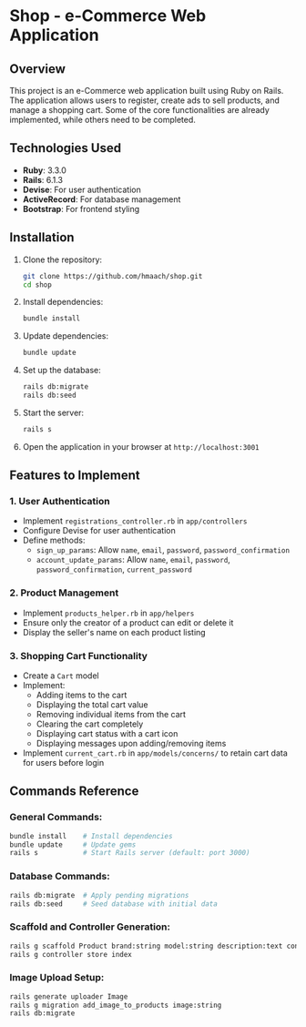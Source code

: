 # Shop - e-Commerce Web Application

## Overview
This project is an e-Commerce web application built using Ruby on Rails. The application allows users to register, create ads to sell products, and manage a shopping cart. Some of the core functionalities are already implemented, while others need to be completed.


## Technologies Used
- **Ruby**: 3.3.0
- **Rails**: 6.1.3
- **Devise**: For user authentication
- **ActiveRecord**: For database management
- **Bootstrap**: For frontend styling

## Installation
1. Clone the repository:
   ```sh
   git clone https://github.com/hmaach/shop.git
   cd shop
   ```
2. Install dependencies:
   ```sh
   bundle install
   ```
3. Update dependencies:
   ```sh
   bundle update
   ```
4. Set up the database:
   ```sh
   rails db:migrate
   rails db:seed
   ```
5. Start the server:
   ```sh
   rails s
   ```
6. Open the application in your browser at `http://localhost:3001`

## Features to Implement
### 1. **User Authentication**
- Implement `registrations_controller.rb` in `app/controllers`
- Configure Devise for user authentication
- Define methods:
  - `sign_up_params`: Allow `name`, `email`, `password`, `password_confirmation`
  - `account_update_params`: Allow `name`, `email`, `password`, `password_confirmation`, `current_password`

### 2. **Product Management**
- Implement `products_helper.rb` in `app/helpers`
- Ensure only the creator of a product can edit or delete it
- Display the seller's name on each product listing

### 3. **Shopping Cart Functionality**
- Create a `Cart` model
- Implement:
  - Adding items to the cart
  - Displaying the total cart value
  - Removing individual items from the cart
  - Clearing the cart completely
  - Displaying cart status with a cart icon
  - Displaying messages upon adding/removing items
- Implement `current_cart.rb` in `app/models/concerns/` to retain cart data for users before login

## Commands Reference
### General Commands:
```sh
bundle install    # Install dependencies
bundle update     # Update gems
rails s           # Start Rails server (default: port 3000)
```
### Database Commands:
```sh
rails db:migrate  # Apply pending migrations
rails db:seed     # Seed database with initial data
```
### Scaffold and Controller Generation:
```sh
rails g scaffold Product brand:string model:string description:text condition:string finish:string title:string price:decimal --no-stylesheets --no-javascripts
rails g controller store index
```
### Image Upload Setup:
```sh
rails generate uploader Image
rails g migration add_image_to_products image:string
rails db:migrate
```